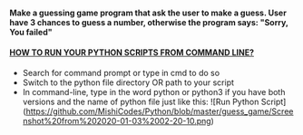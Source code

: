 #### Make a guessing game program that ask the user to make a guess. User have 3 chances to guess a number, otherwise the program says: "Sorry, You failed"
#### [HOW TO RUN YOUR PYTHON SCRIPTS FROM COMMAND LINE?](https://docs.python.org/3/faq/windows.html)
* Search for command prompt or type in cmd to do so
* Switch to the python file directory OR path to your script
* In command-line, type in the word python or python3 if you have both versions and the name of python file just like this:
![Run Python Script] (https://github.com/MishiCodes/Python/blob/master/guess_game/Screenshot%20from%202020-01-03%2002-20-10.png)
  
